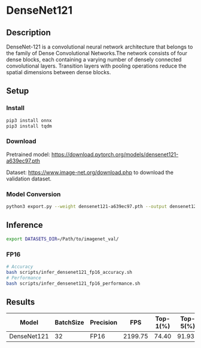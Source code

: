 # DenseNet121

## Description

DenseNet-121 is a convolutional neural network architecture that belongs to the family of Dense Convolutional Networks.The network consists of four dense blocks, each containing a varying number of densely connected convolutional layers. Transition layers with pooling operations reduce the spatial dimensions between dense blocks.

## Setup

### Install

```bash
pip3 install onnx
pip3 install tqdm
```

### Download

Pretrained model: <https://download.pytorch.org/models/densenet121-a639ec97.pth>

Dataset: <https://www.image-net.org/download.php> to download the validation dataset.

### Model Conversion

```bash
python3 export.py --weight densenet121-a639ec97.pth --output densenet121.onnx
```

## Inference

```bash
export DATASETS_DIR=/Path/to/imagenet_val/
```

### FP16

```bash
# Accuracy
bash scripts/infer_densenet121_fp16_accuracy.sh
# Performance
bash scripts/infer_densenet121_fp16_performance.sh
```

## Results

Model       |BatchSize  |Precision |FPS      |Top-1(%) |Top-5(%)
------------|-----------|----------|---------|---------|--------
DenseNet121 |    32     |   FP16   | 2199.75 |  74.40  | 91.931
